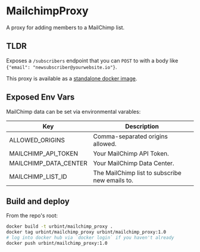 # MailchimpProxy

A proxy for adding members to a MailChimp list.

## TLDR

Exposes a `/subscribers` endpoint that you can `POST` to with a body like `{"email": "newsubscriber@yourwebsite.io"}`.

This proxy is available as a [standalone docker image](https://hub.docker.com/r/urbint/mailchimp_proxy/).

## Exposed Env Vars

MailChimp data can be set via environmental varables:

| Key                   | Description                                     |
| --------------------- | ----------------------------------------------- |
| ALLOWED_ORIGINS       | Comma-separated origins allowed.  |
| MAILCHIMP_API_TOKEN   | Your MailChimp API Token.                       |
| MAILCHIMP_DATA_CENTER | Your MailChimp Data Center.                     |
| MAILCHIMP_LIST_ID     | The MailChimp list to subscribe new emails to.  |

## Build and deploy

From the repo's root:

```sh
docker build -t urbint/mailchimp_proxy .
docker tag urbint/mailchimp_proxy urbint/mailchimp_proxy:1.0
# log into docker hub via `docker login` if you haven't already
docker push urbint/mailchimp_proxy:1.0
```
